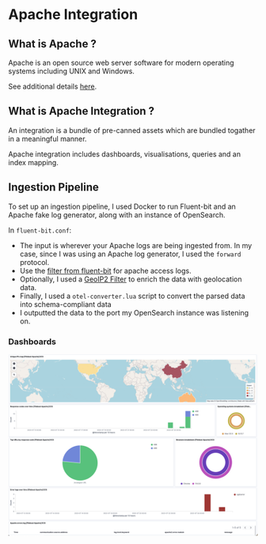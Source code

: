 # Apache Integration

## What is Apache ?
Apache is an open source web server software for modern operating systems including UNIX and Windows.

See additional details [here](https://httpd.apache.org/).

## What is Apache Integration ?
An integration is a bundle of pre-canned assets which are bundled togather in a meaningful manner.

Apache integration includes dashboards, visualisations, queries and an index mapping.

## Ingestion Pipeline
To set up an ingestion pipeline, I used Docker to run Fluent-bit and an Apache fake log generator, along with an instance of OpenSearch. 

In `fluent-bit.conf`:
- The input is wherever your Apache logs are being ingested from. In my case, since I was using an Apache log generator, I used the `forward` protocol.
- Use the [filter from fluent-bit](https://github.com/fluent/fluent-bit/blob/master/conf/parsers.conf) for apache access logs.
- Optionally, I used a [GeoIP2 Filter](https://docs.fluentbit.io/manual/pipeline/filters/geoip2-filter) to enrich the data with geolocation data.
- Finally, I used a `otel-converter.lua` script to convert the parsed data into schema-compliant data
- I outputted the data to the port my OpenSearch instance was listening on.

### Dashboards
![](../static/dashboard1.png)